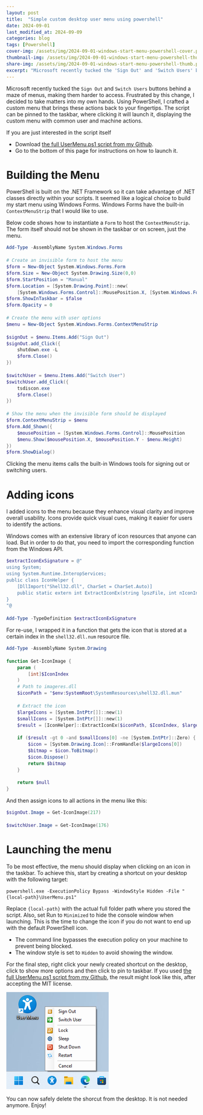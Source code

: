 ```yaml
---
layout: post
title:  "Simple custom desktop user menu using powershell"
date: 2024-09-01
last_modified_at: 2024-09-09
categories: blog
tags: [Powershell] 
cover-img: /assets/img/2024-09-01-windows-start-menu-powershell-cover.png
thumbnail-img: /assets/img/2024-09-01-windows-start-menu-powershell-thumb.png
share-img: /assets/img/2024-09-01-windows-start-menu-powershell-thumb.png
excerpt: "Microsoft recently tucked the 'Sign Out' and 'Switch Users' buttons behind a maze of menus, making them harder to access. Frustrated by this change, I decided to take matters into my own hands. Using PowerShell, I crafted a custom menu that brings these actions back to your fingertips." 
---
```

Microsoft recently tucked the `Sign Out` and `Switch Users` buttons behind a maze of menus, making them harder to access. Frustrated by this change, I decided to take matters into my own hands. Using PowerShell, I crafted a custom menu that brings these actions back to your fingertips. The script can be pinned to the taskbar, where clicking it will launch it, displaying the custom menu with common user and machine actions.

If you are just interested in the script itself
- Download [the full UserMenu.ps1 script from my Github](https://gist.github.com/BartJolling/d82493c35f2f28c6ee428747da30992b).
- Go to the bottom of this page for instructions on how to launch it.

# Building the Menu
PowerShell is built on the .NET Framework so it can take advantage of .NET classes directly within your scripts. It seemed like a logical choice to build my start menu using Windows Forms. Windows Forms have the built-in `ContextMenuStrip` that I would like to use.

Below code shows how to instantiate a `Form` to host the `ContextMenuStrip`. The form itself should not be shown in the taskbar or on screen, just the menu.

~~~~ powershell
Add-Type -AssemblyName System.Windows.Forms

# Create an invisible form to host the menu
$form = New-Object System.Windows.Forms.Form
$form.Size = New-Object System.Drawing.Size(0,0)
$form.StartPosition = "Manual"
$form.Location = [System.Drawing.Point]::new(
    [System.Windows.Forms.Control]::MousePosition.X, [System.Windows.Forms.Control]::MousePosition.Y)
$form.ShowInTaskbar = $false
$form.Opacity = 0

# Create the menu with user options
$menu = New-Object System.Windows.Forms.ContextMenuStrip

$signOut = $menu.Items.Add("Sign Out")
$signOut.add_Click({
    shutdown.exe -L
    $form.Close()
})

$switchUser = $menu.Items.Add("Switch User")
$switchUser.add_Click({
    tsdiscon.exe
    $form.Close()
})

# Show the menu when the invisible form should be displayed
$form.ContextMenuStrip = $menu
$form.Add_Shown({
    $mousePosition = [System.Windows.Forms.Control]::MousePosition
    $menu.Show($mousePosition.X, $mousePosition.Y - $menu.Height)
})
$form.ShowDialog()
~~~~

Clicking the menu items calls the built-in Windows tools for signing out or switching users.

# Adding icons
I added icons to the menu because they enhance visual clarity and improve overall usability. Icons provide quick visual cues, making it easier for users to identify the actions.

Windows comes with an extensive library of icon resources that anyone can load. But in order to do that, you need to import the corresponding function from the Windows API.

~~~~ powershell
$extractIconExSignature = @"
using System;
using System.Runtime.InteropServices;
public class IconHelper {
    [DllImport("Shell32.dll", CharSet = CharSet.Auto)]
    public static extern int ExtractIconEx(string lpszFile, int nIconIndex, IntPtr[] phiconLarge, IntPtr[] phiconSmall, int nIcons);
}
"@

Add-Type -TypeDefinition $extractIconExSignature
~~~~

For re-use, I wrapped it in a function that gets the icon that is stored at a certain index in the `shell32.dll.num` resource file.

~~~~ powershell
Add-Type -AssemblyName System.Drawing

function Get-IconImage {
    param (
        [int]$IconIndex
    )
    # Path to imageres.dll
    $iconPath = "$env:SystemRoot\SystemResources\shell32.dll.mun"

    # Extract the icon
    $largeIcons = [System.IntPtr[]]::new(1)
    $smallIcons = [System.IntPtr[]]::new(1)
    $result = [IconHelper]::ExtractIconEx($iconPath, $IconIndex, $largeIcons, $smallIcons, 1)

    if ($result -gt 0 -and $smallIcons[0] -ne [System.IntPtr]::Zero) {
        $icon = [System.Drawing.Icon]::FromHandle($largeIcons[0])
        $bitmap = $icon.ToBitmap()
        $icon.Dispose()
        return $bitmap
    }

    return $null
}
~~~~

And then assign icons to all actions in the menu like this:

~~~~ powershell
$signOut.Image = Get-IconImage(217)

$switchUser.Image = Get-IconImage(176)
~~~~ 

# Launching the menu

To be most effective, the menu should display when clicking on an icon in the taskbar. To achieve this, start by creating a shortcut on your desktop with the following target:

~~~~ console
powershell.exe -ExecutionPolicy Bypass -WindowStyle Hidden -File "{local-path}\UserMenu.ps1"
~~~~ 

Replace `{local-path}` with the actual full folder path where you stored the script. Also, set Run to `Minimized` to hide the console window when launching. This is the time to change the icon if you do not want to end up with the default PowerShell icon.

- The command line bypasses the execution policy on your machine to prevent being blocked.
- The window style is set to `Hidden` to avoid showing the window.

For the final step, right click your newly created shortcut on the desktop, click to show more options and then click to pin to taskbar. If you used [the full UserMenu.ps1 script from my Github](https://gist.github.com/BartJolling/d82493c35f2f28c6ee428747da30992b), the result might look like this, after accepting the MIT license.

![User Menu](/assets/img/2024-09-01-windows-start-menu-powershell-result.png)

You can now safely delete the shorcut from the desktop. It is not needed anymore. Enjoy!
